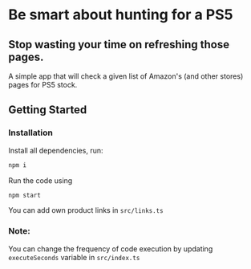 # Be smart about hunting for a PS5

## Stop wasting your time on refreshing those pages.

A simple app that will check a given list of Amazon's (and other stores) pages for PS5 stock.

## Getting Started

### Installation

Install all dependencies, run:

```bash
npm i
```
Run the code using

```bash
npm start
```

You can add own product links in ```src/links.ts```

### Note:
You can change the frequency of code execution by updating ```executeSeconds``` variable in ```src/index.ts```




